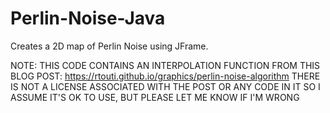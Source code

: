 # Perlin-Noise-Java
Creates a 2D map of Perlin Noise using JFrame.

NOTE: THIS CODE CONTAINS AN INTERPOLATION FUNCTION FROM THIS BLOG POST: https://rtouti.github.io/graphics/perlin-noise-algorithm
THERE IS NOT A LICENSE ASSOCIATED WITH THE POST OR ANY CODE IN IT SO I ASSUME IT'S OK TO USE, BUT PLEASE LET ME KNOW IF I'M WRONG
